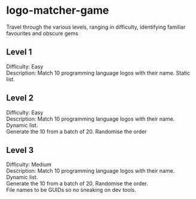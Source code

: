 # logo-matcher-game
Travel through the various levels, ranging in difficulty, identifying familiar favourites and obscure gems

## Level 1  
Difficulty: Easy  
Description: Match 10 programming language logos with their name. Static list.  


## Level 2  
Difficulty: Easy  
Description: Match 10 programming language logos with their name. Dynamic list.  
Generate the 10 from a batch of 20. Randomise the order  

## Level 3  
Difficulty: Medium  
Description: Match 10 programming language logos with their name. Dynamic list.  
Generate the 10 from a batch of 20. Randomise the order.  
File names to be GUIDs so no sneaking on dev tools.  

